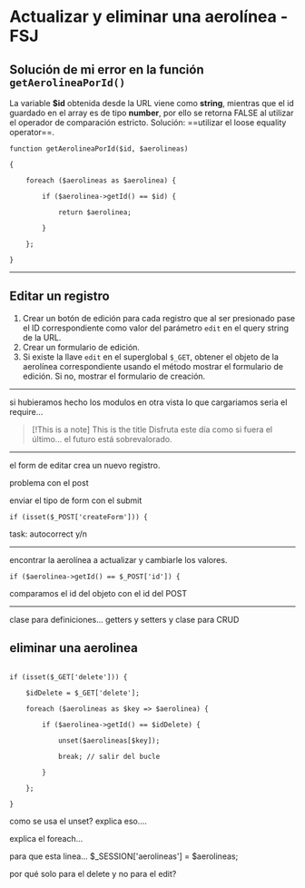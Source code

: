 # Actualizar y eliminar una aerolínea - FSJ

## Solución de mi error en la función `getAerolineaPorId()`

La variable **$id** obtenida desde la URL viene como **string**, mientras que el id guardado en el array es de tipo **number**, por ello se retorna FALSE al utilizar el operador de comparación estricto. Solución: ==utilizar el loose equality operator==.

```
function getAerolineaPorId($id, $aerolineas)

{

    foreach ($aerolineas as $aerolinea) {

        if ($aerolinea->getId() == $id) {

            return $aerolinea;

        }

    };

}
```

---

## Editar un registro

1. Crear un botón de edición para cada registro que al ser presionado pase el ID correspondiente como valor del parámetro `edit` en el query string de la URL.
2. Crear un formulario de edición.
4. Si existe la llave `edit` en el superglobal `$_GET`, obtener el objeto de la aerolínea correspondiente usando el método mostrar el formulario de edición. Si no, mostrar el formulario de creación.

--- 

si hubieramos hecho los modulos en otra vista lo que cargariamos seria el require...



> [!This is a note] This is the title
> Disfruta este día como si fuera el último... el futuro está sobrevalorado.

---

el form de editar crea un nuevo registro. 

problema con el post

enviar el tipo de form con el submit 

```
if (isset($_POST['createForm'])) {
```

task: autocorrect y/n

---

encontrar la aerolínea a actualizar y cambiarle los valores.

```
if ($aerolinea->getId() == $_POST['id']) {
```

comparamos el id del objeto con el id del POST

---

clase para definiciones... getters y setters
y 
clase para CRUD

## eliminar una aerolinea

```

if (isset($_GET['delete'])) {

    $idDelete = $_GET['delete'];

    foreach ($aerolineas as $key => $aerolinea) {

        if ($aerolinea->getId() == $idDelete) {

            unset($aerolineas[$key]);

            break; // salir del bucle

        }

    };

}
```

como se usa el unset?
explica eso....

explica el foreach...

para que esta linea...
$_SESSION['aerolineas'] = $aerolineas;

por qué solo para el delete y no para el edit?